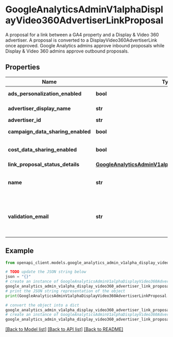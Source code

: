 # GoogleAnalyticsAdminV1alphaDisplayVideo360AdvertiserLinkProposal

A proposal for a link between a GA4 property and a Display & Video 360 advertiser. A proposal is converted to a DisplayVideo360AdvertiserLink once approved. Google Analytics admins approve inbound proposals while Display & Video 360 admins approve outbound proposals.

## Properties

Name | Type | Description | Notes
------------ | ------------- | ------------- | -------------
**ads_personalization_enabled** | **bool** | Immutable. Enables personalized advertising features with this integration. If this field is not set on create, it will be defaulted to true. | [optional] 
**advertiser_display_name** | **str** | Output only. The display name of the Display &amp; Video Advertiser. Only populated for proposals that originated from Display &amp; Video 360. | [optional] [readonly] 
**advertiser_id** | **str** | Immutable. The Display &amp; Video 360 Advertiser&#39;s advertiser ID. | [optional] 
**campaign_data_sharing_enabled** | **bool** | Immutable. Enables the import of campaign data from Display &amp; Video 360. If this field is not set on create, it will be defaulted to true. | [optional] 
**cost_data_sharing_enabled** | **bool** | Immutable. Enables the import of cost data from Display &amp; Video 360. This can only be enabled if campaign_data_sharing_enabled is enabled. If this field is not set on create, it will be defaulted to true. | [optional] 
**link_proposal_status_details** | [**GoogleAnalyticsAdminV1alphaLinkProposalStatusDetails**](GoogleAnalyticsAdminV1alphaLinkProposalStatusDetails.md) |  | [optional] 
**name** | **str** | Output only. The resource name for this DisplayVideo360AdvertiserLinkProposal resource. Format: properties/{propertyId}/displayVideo360AdvertiserLinkProposals/{proposalId} Note: proposalId is not the Display &amp; Video 360 Advertiser ID | [optional] [readonly] 
**validation_email** | **str** | Input only. On a proposal being sent to Display &amp; Video 360, this field must be set to the email address of an admin on the target advertiser. This is used to verify that the Google Analytics admin is aware of at least one admin on the Display &amp; Video 360 Advertiser. This does not restrict approval of the proposal to a single user. Any admin on the Display &amp; Video 360 Advertiser may approve the proposal. | [optional] 

## Example

```python
from openapi_client.models.google_analytics_admin_v1alpha_display_video360_advertiser_link_proposal import GoogleAnalyticsAdminV1alphaDisplayVideo360AdvertiserLinkProposal

# TODO update the JSON string below
json = "{}"
# create an instance of GoogleAnalyticsAdminV1alphaDisplayVideo360AdvertiserLinkProposal from a JSON string
google_analytics_admin_v1alpha_display_video360_advertiser_link_proposal_instance = GoogleAnalyticsAdminV1alphaDisplayVideo360AdvertiserLinkProposal.from_json(json)
# print the JSON string representation of the object
print(GoogleAnalyticsAdminV1alphaDisplayVideo360AdvertiserLinkProposal.to_json())

# convert the object into a dict
google_analytics_admin_v1alpha_display_video360_advertiser_link_proposal_dict = google_analytics_admin_v1alpha_display_video360_advertiser_link_proposal_instance.to_dict()
# create an instance of GoogleAnalyticsAdminV1alphaDisplayVideo360AdvertiserLinkProposal from a dict
google_analytics_admin_v1alpha_display_video360_advertiser_link_proposal_from_dict = GoogleAnalyticsAdminV1alphaDisplayVideo360AdvertiserLinkProposal.from_dict(google_analytics_admin_v1alpha_display_video360_advertiser_link_proposal_dict)
```
[[Back to Model list]](../README.md#documentation-for-models) [[Back to API list]](../README.md#documentation-for-api-endpoints) [[Back to README]](../README.md)


